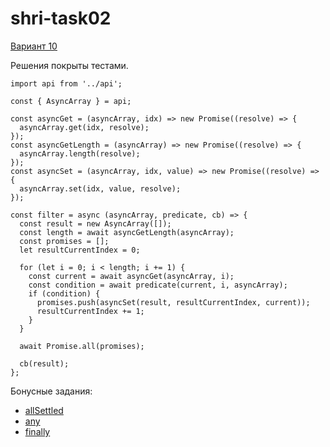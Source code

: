 # shri-task02

[Вариант 10](https://dima117.github.io/shri-async-hw/#%D0%B2%D0%B0%D1%80%D0%B8%D0%B0%D0%BD%D1%82-10)

Решения покрыты тестами.

```
import api from '../api';

const { AsyncArray } = api;

const asyncGet = (asyncArray, idx) => new Promise((resolve) => {
  asyncArray.get(idx, resolve);
});
const asyncGetLength = (asyncArray) => new Promise((resolve) => {
  asyncArray.length(resolve);
});
const asyncSet = (asyncArray, idx, value) => new Promise((resolve) => {
  asyncArray.set(idx, value, resolve);
});

const filter = async (asyncArray, predicate, cb) => {
  const result = new AsyncArray([]);
  const length = await asyncGetLength(asyncArray);
  const promises = [];
  let resultCurrentIndex = 0;

  for (let i = 0; i < length; i += 1) {
    const current = await asyncGet(asyncArray, i);
    const condition = await predicate(current, i, asyncArray);
    if (condition) {
      promises.push(asyncSet(result, resultCurrentIndex, current));
      resultCurrentIndex += 1;
    }
  }

  await Promise.all(promises);

  cb(result);
};
```

Бонусные задания:
- [allSettled](https://github.com/frontstall/shri-task02/blob/master/src/Promise.allSettled/allSettled.js)
- [any](https://github.com/frontstall/shri-task02/blob/master/src/Promise.any/any.js)
- [finally](https://github.com/frontstall/shri-task02/blob/master/src/Promise.prototype.finally/finally.js)
